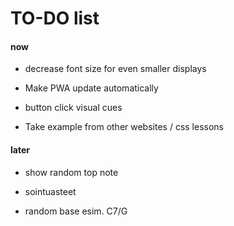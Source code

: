 # TO-DO list

#### now

- decrease font size for even smaller displays

- Make PWA update automatically

- button click visual cues

- Take example from other websites / css lessons

#### later

- show random top note

- sointuasteet

- random base esim. C7/G
